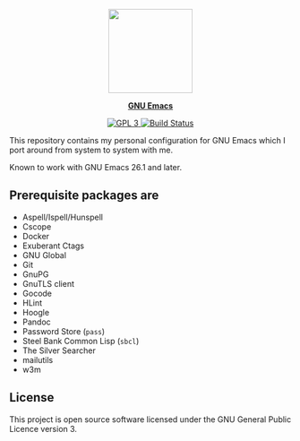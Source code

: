 <p align="center">
    <img src="https://www.gnu.org/software/emacs/images/emacs.png" width=150 height=150 alt=""/>
</p>

<p align="center"><a href="https://www.gnu.org/software/emacs/"><b>GNU Emacs</b></a></p>

<p align="center">
    <a href="https://www.gnu.org/licenses/gpl-3.0.txt">
        <img src="https://img.shields.io/badge/license-GPL_3-green.svg" alt="GPL 3">
    </a>
    <a href="https://travis-ci.com/sergeyklay/.emacs.d">
        <img src="https://travis-ci.com/sergeyklay/.emacs.d.svg" alt="Build Status">
    </a>
</p>

This repository contains my personal configuration for GNU Emacs which I port around from system to system with me.

Known to work with GNU Emacs 26.1 and later.

Prerequisite packages are
-------------------------

- Aspell/Ispell/Hunspell
- Cscope
- Docker
- Exuberant Ctags
- GNU Global
- Git
- GnuPG
- GnuTLS client
- Gocode
- HLint
- Hoogle
- Pandoc
- Password Store (`pass`)
- Steel Bank Common Lisp (`sbcl`)
- The Silver Searcher
- mailutils
- w3m

License
-------

This project is open source software licensed under the GNU General Public Licence version 3.
